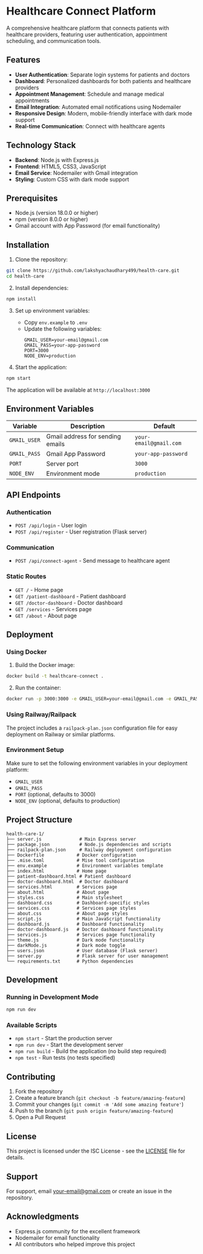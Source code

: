 # Healthcare Connect Platform

A comprehensive healthcare platform that connects patients with healthcare providers, featuring user authentication, appointment scheduling, and communication tools.

## Features

- **User Authentication**: Separate login systems for patients and doctors
- **Dashboard**: Personalized dashboards for both patients and healthcare providers
- **Appointment Management**: Schedule and manage medical appointments
- **Email Integration**: Automated email notifications using Nodemailer
- **Responsive Design**: Modern, mobile-friendly interface with dark mode support
- **Real-time Communication**: Connect with healthcare agents

## Technology Stack

- **Backend**: Node.js with Express.js
- **Frontend**: HTML5, CSS3, JavaScript
- **Email Service**: Nodemailer with Gmail integration
- **Styling**: Custom CSS with dark mode support

## Prerequisites

- Node.js (version 18.0.0 or higher)
- npm (version 8.0.0 or higher)
- Gmail account with App Password (for email functionality)

## Installation

1. Clone the repository:
```bash
git clone https://github.com/lakshyachaudhary499/health-care.git
cd health-care
```

2. Install dependencies:
```bash
npm install
```

3. Set up environment variables:
   - Copy `env.example` to `.env`
   - Update the following variables:
     ```
     GMAIL_USER=your-email@gmail.com
     GMAIL_PASS=your-app-password
     PORT=3000
     NODE_ENV=production
     ```

4. Start the application:
```bash
npm start
```

The application will be available at `http://localhost:3000`

## Environment Variables

| Variable | Description | Default |
|----------|-------------|---------|
| `GMAIL_USER` | Gmail address for sending emails | `your-email@gmail.com` |
| `GMAIL_PASS` | Gmail App Password | `your-app-password` |
| `PORT` | Server port | `3000` |
| `NODE_ENV` | Environment mode | `production` |

## API Endpoints

### Authentication
- `POST /api/login` - User login
- `POST /api/register` - User registration (Flask server)

### Communication
- `POST /api/connect-agent` - Send message to healthcare agent

### Static Routes
- `GET /` - Home page
- `GET /patient-dashboard` - Patient dashboard
- `GET /doctor-dashboard` - Doctor dashboard
- `GET /services` - Services page
- `GET /about` - About page

## Deployment

### Using Docker

1. Build the Docker image:
```bash
docker build -t healthcare-connect .
```

2. Run the container:
```bash
docker run -p 3000:3000 -e GMAIL_USER=your-email@gmail.com -e GMAIL_PASS=your-app-password healthcare-connect
```

### Using Railway/Railpack

The project includes a `railpack-plan.json` configuration file for easy deployment on Railway or similar platforms.

### Environment Setup

Make sure to set the following environment variables in your deployment platform:
- `GMAIL_USER`
- `GMAIL_PASS`
- `PORT` (optional, defaults to 3000)
- `NODE_ENV` (optional, defaults to production)

## Project Structure

```
health-care-1/
├── server.js              # Main Express server
├── package.json           # Node.js dependencies and scripts
├── railpack-plan.json     # Railway deployment configuration
├── Dockerfile            # Docker configuration
├── .mise.toml            # Mise tool configuration
├── env.example           # Environment variables template
├── index.html            # Home page
├── patient-dashboard.html # Patient dashboard
├── doctor-dashboard.html  # Doctor dashboard
├── services.html         # Services page
├── about.html            # About page
├── styles.css            # Main stylesheet
├── dashboard.css         # Dashboard-specific styles
├── services.css          # Services page styles
├── about.css             # About page styles
├── script.js             # Main JavaScript functionality
├── dashboard.js          # Dashboard functionality
├── doctor-dashboard.js   # Doctor dashboard functionality
├── services.js           # Services page functionality
├── theme.js              # Dark mode functionality
├── darkMode.js           # Dark mode toggle
├── users.json            # User database (Flask server)
├── server.py             # Flask server for user management
└── requirements.txt      # Python dependencies
```

## Development

### Running in Development Mode

```bash
npm run dev
```

### Available Scripts

- `npm start` - Start the production server
- `npm run dev` - Start the development server
- `npm run build` - Build the application (no build step required)
- `npm test` - Run tests (no tests specified)

## Contributing

1. Fork the repository
2. Create a feature branch (`git checkout -b feature/amazing-feature`)
3. Commit your changes (`git commit -m 'Add some amazing feature'`)
4. Push to the branch (`git push origin feature/amazing-feature`)
5. Open a Pull Request

## License

This project is licensed under the ISC License - see the [LICENSE](LICENSE) file for details.

## Support

For support, email your-email@gmail.com or create an issue in the repository.

## Acknowledgments

- Express.js community for the excellent framework
- Nodemailer for email functionality
- All contributors who helped improve this project